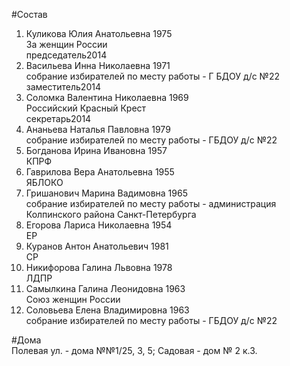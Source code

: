 #Состав  
1. Куликова Юлия Анатольевна 1975  
    За женщин России  
    председатель2014  
2. Васильева Инна Николаевна 1971  
    собрание избирателей по месту работы - Г БДОУ д/с №22  
    заместитель2014  
3. Соломка Валентина Николаевна 1969  
    Российский Красный Крест  
    секретарь2014  
4. Ананьева Наталья Павловна 1979  
    собрание избирателей по месту работы - ГБДОУ д/с №22  
5. Богданова Ирина Ивановна 1957  
    КПРФ  
6. Гаврилова Вера Анатольевна 1955  
    ЯБЛОКО  
7. Гришанович Марина Вадимовна 1965  
    собрание избирателей по месту работы - администрация Колпинского района Санкт-Петербурга  
8. Егорова Лариса Николаевна 1954  
    ЕР  
9. Куранов Антон Анатольевич 1981  
    СР  
10. Никифорова Галина Львовна 1978  
    ЛДПР  
11. Самылкина Галина Леонидовна 1963  
    Союз женщин России  
12. Соловьева Елена Владимировна 1963  
    собрание избирателей по месту работы - ГБДОУ д/с №22  

#Дома  
Полевая ул. - дома №№1/25, 3, 5; Садовая - дом № 2 к.З.  
  
